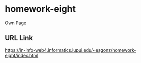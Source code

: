 # homework-eight

Own Page

## URL Link

https://in-info-web4.informatics.iupui.edu/~esgonz/homework-eight/index.html
